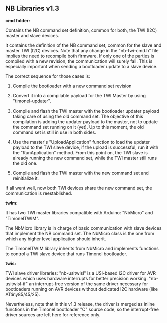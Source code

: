 NB Libraries v1.3
------------------

__cmd folder:__

Contains the NB command set definition, common for both, the TWI (I2C) master and slave devices.

It contains the definition of the NB command set, common for the slave and master TWI (I2C) devices. Note that any change in the "nb-twi-cmd.h" file implies the need to recompile both firmware. If only one of the parties is compiled with a new revision, the communication will surely fail. This is especially important when sending a bootloader update to a slave device. 

The correct sequence for those cases is:

1. Compile the bootloader with a new command set revision

2. Convert it into a compilable payload for the TWI Master by using "timonel-updater".

3. Compile and flash the TWI master with the bootloader updater payload taking care of using the old command set. The objective of this compilation is adding the updater payload to the master, not to update the command set running on it (yet). Up to this moment, the old command set is still in use in both sides.

4. Use the master's "UploadApplication" function to load the updater payload to the TWI slave device, if the upload is successful, run it with the "RunApplication" method. From this point on, the TWI slave is already running the new command set, while the TWI master still runs the old one.

5. Compile and flash the TWI master with the new command set and reinitialize it.

If all went well, now both TWI devices share the new command set, the communication is reestablished.

__twim:__

It has two TWI master libraries compatible with Arduino: "NbMicro" and "TimonelTWIM".

The NbMicro library is in charge of basic communication with slave devices that implement the NB command set. The NbMicro class is the one from which any higher level application should inherit.

The TimonelTWIM library inherits from NbMicro and implements functions to control a TWI slave device that runs Timonel bootloader.

__twis:__

TWI slave driver libraries: "nb-usitwisl" is a USI-based I2C driver for AVR devices which uses hardware interrupts for better precision working. "nb-usitwisl-if" an interrupt-free version of the same driver necessary for bootloaders running on AVR devices without dedicated I2C hardware (like ATtiny85/45/25).

Nevertheless, note that in this v1.3 release, the driver is merged as inline functions in the Timonel bootloader "C" source code, so the interrupt-free driver sources are left here for reference only.